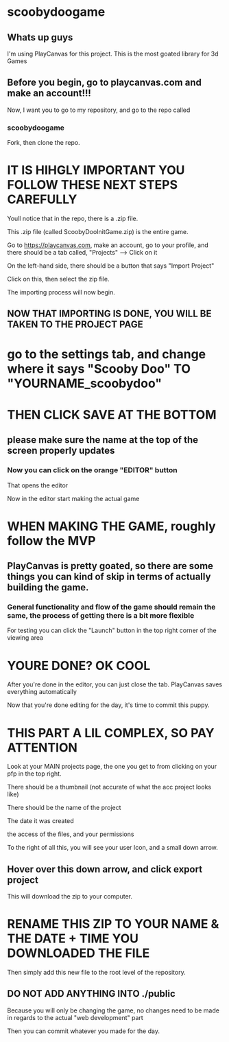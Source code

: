 # scoobydoogame

## Whats up guys

I'm using PlayCanvas for this project. This is the most goated library for 3d Games

## Before you begin, go to playcanvas.com and make an account!!!

Now, I want you to go to my repository, and go to the repo called
### scoobydoogame

Fork, then clone the repo.


# IT IS HIHGLY IMPORTANT YOU FOLLOW THESE NEXT STEPS CAREFULLY


Youll notice that in the repo, there is a .zip file.

This .zip file (called ScoobyDooInitGame.zip) is the entire game.

Go to https://playcanvas.com, make an account, go to your profile, and there should be a tab called, "Projects" --> Click on it

On the left-hand side, there should be a button that says "Import Project"

Click on this, then select the zip file.

The importing process will now begin.

## NOW THAT IMPORTING IS DONE, YOU WILL BE TAKEN TO THE PROJECT PAGE

# go to the settings tab, and change where it says "Scooby Doo" TO "YOURNAME_scoobydoo"

# THEN CLICK SAVE AT THE BOTTOM

## please make sure the name at the top of the screen properly updates

### Now you can click on the orange "EDITOR" button
That opens the editor

Now in the editor start making the actual game

# WHEN MAKING THE GAME, roughly follow the MVP

## PlayCanvas is pretty goated, so there are some things you can kind of skip in terms of actually building the game.

### General functionality and flow of the game should remain the same, the process of getting there is a bit more flexible

For testing you can click the "Launch" button in the top right corner of the viewing area

# YOURE DONE? OK COOL

After you're done in the editor, you can just close the tab. 
PlayCanvas saves everything automatically

Now that you're done editing for the day, it's time to commit this puppy.

# THIS PART A LIL COMPLEX, SO PAY ATTENTION

Look at your MAIN projects page, the one you get to from clicking on your pfp in the top right.

There should be a thumbnail (not accurate of what the acc project looks like)

There should be the name of the project

The date it was created

the access of the files, and your permissions

To the right of all this, you will see your user Icon, and a small down arrow.

## Hover over this down arrow, and click export project

This will download the zip to your computer.

# RENAME THIS ZIP TO YOUR NAME & THE DATE + TIME YOU DOWNLOADED THE FILE

Then simply add this new file to the root level of the repository.

## DO NOT ADD ANYTHING INTO ./public

Because you will only be changing the game, no changes need to be made in regards to the actual "web development" part

Then you can commit whatever you made for the day.